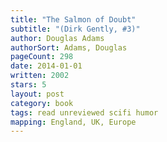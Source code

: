 ```yaml
---
title: "The Salmon of Doubt"
subtitle: "(Dirk Gently, #3)"
author: Douglas Adams
authorSort: Adams, Douglas
pageCount: 298
date: 2014-01-01
written: 2002
stars: 5
layout: post
category: book
tags: read unreviewed scifi humor
mapping: England, UK, Europe
---
```

